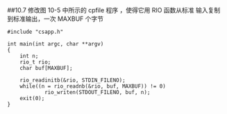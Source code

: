 ##10.7 修改图 10-5 中所示的 cpfile 程序 ，使得它用 RIO 函数从标准 输入复制到标准输出，一次 MAXBUF 个字节
```
#include "csapp.h"

int main(int argc, char **argv)
{
    int n;
    rio_t rio;
    char buf[MAXBUF];

    rio_readinitb(&rio, STDIN_FILENO);
    while((n = rio_readnb(&rio, buf, MAXBUF)) != 0)
            rio_writen(STDOUT_FILENO, buf, n);
    exit(0);
}


```
